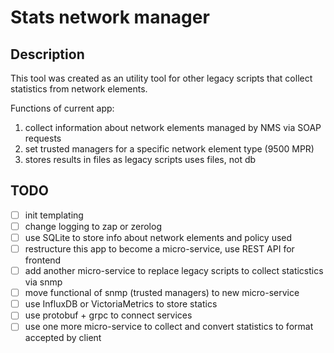 # Stats network manager

## Description

This tool was created as an utility tool for other legacy scripts that collect statistics from network elements.

Functions of current app:

1. collect information about network elements managed by NMS via SOAP requests
2. set trusted managers for a specific network element type (9500 MPR)
3. stores results in files as legacy scripts uses files, not db

## TODO

-   [ ] init templating
-   [ ] change logging to zap or zerolog
-   [ ] use SQLite to store info about network elements and policy used
-   [ ] restructure this app to become a micro-service, use REST API for frontend
-   [ ] add another micro-service to replace legacy scripts to collect staticstics via snmp
-   [ ] move functional of snmp (trusted managers) to new micro-service
-   [ ] use InfluxDB or VictoriaMetrics to store statics
-   [ ] use protobuf + grpc to connect services
-   [ ] use one more micro-service to collect and convert statistics to format accepted by client
